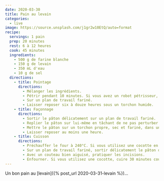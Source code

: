 ```yaml
---
date: 2020-03-30
title: Pain au levain
categories:
  - live
image: https://source.unsplash.com/j1gr2w10EtQ/auto=format
recipe:
  servings: 1 pain
  prep: 20 minutes
  rest: 6 à 12 heures
  cook: 45 minutes
  ingredients:
    - 500 g de farine blanche
    - 150 g de levain
    - 350 mL d'eau
    - 10 g de sel
  directions:
    - title: Pointage
      directions:
        - Mélanger les ingrédients.
        - Pétrir pendant 10 minutes. Si vous avez un robot pétrisseur, faites-le fonctionner à vitesse minimale.
        - Sur un plan de travail fariné.
        - Laisser reposer six à douze heures sous un torchon humide.
    - title: Façonnage
      directions:
        - Sortir le pâton délicatement sur un plan de travail fariné.
        - Replier le pâton sur lui-même en tâchant de ne pas perturber les bulles.
        - Mettre le pâton sur un torchon propre, sec et fariné, dans un saladier pour lui donner sa forme finale. La “coutûre” doit être vers le haut. Recouvrir avec le reste du torchon.
        - Laisser reposer au moins une heure.
    - title: Cuisson
      directions:
        - Préchauffer le four à 240°C. Si vous utilisez une cocotte en fonte, mettez-là à chauffer aussi. Sinon, mettez un plat en bas du four – il servira à assurer l'humidité du four.
        - Sur un plan de travail fariné, sortir délicatement le pâton de son torchon, coutûre vers le bas.
        - Avec un couteau bien aiguisé, pratiquer les incisions.
        - Enfourner. Si vous utilisez une cocotte, cuire 30 minutes couvercle fermé puis 10 à 20 minutes couvercle ouvert. Sinon, ajoutez de l'eau bouillante dans le plat prévu au moment du préchauffage juste avant d'enfourner et laissez cuire pendant 40 à 50 minutes.
---
```


Un bon pain au [levain]({% post_url 2020-03-31-levain %})...
